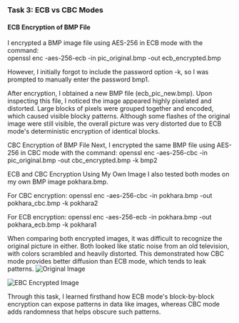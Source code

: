### Task 3: ECB vs CBC Modes

#### ECB Encryption of BMP File

I encrypted a BMP image file using AES-256 in ECB mode with the command:  
openssl enc -aes-256-ecb -in pic_original.bmp -out ecb_encrypted.bmp

However, I initially forgot to include the password option -k, so I was prompted to manually enter the password bmp1.

After encryption, I obtained a new BMP file (ecb_pic_new.bmp). Upon inspecting this file, I noticed the image appeared highly pixelated and distorted. Large blocks of pixels were grouped together and encoded, which caused visible blocky patterns. Although some flashes of the original image were still visible, the overall picture was very distorted due to ECB mode's deterministic encryption of identical blocks.

CBC Encryption of BMP File
Next, I encrypted the same BMP file using AES-256 in CBC mode with the command:
openssl enc -aes-256-cbc -in pic_original.bmp -out cbc_encrypted.bmp -k bmp2


ECB and CBC Encryption Using My Own Image
I also tested both modes on my own BMP image pokhara.bmp.

For CBC encryption:
openssl enc -aes-256-cbc -in pokhara.bmp -out pokhara_cbc.bmp -k pokhara2

For ECB encryption:
openssl enc -aes-256-ecb -in pokhara.bmp -out pokhara_ecb.bmp -k pokhara1

When comparing both encrypted images, it was difficult to recognize the original picture in either. Both looked like static noise from an old television, with colors scrambled and heavily distorted. This demonstrated how CBC mode provides better diffusion than ECB mode, which tends to leak patterns.
![Original Image](https://cdn.discordapp.com/attachments/1174554222323318844/1398032607433719961/EBC_pokhara_bmp_image.png?ex=6883e2d3&is=68829153&hm=d1c58d4625cb5ab950abc5774b49a8e388e769ac46ee6afc61da5fa623f15a7d&)

![EBC Encrypted Image](https://media.discordapp.net/attachments/1174554222323318844/1398032607433719961/EBC_pokhara_bmp_image.png?ex=6883e2d3&is=68829153&hm=d1c58d4625cb5ab950abc5774b49a8e388e769ac46ee6afc61da5fa623f15a7d&=&format=webp&quality=lossless)

Through this task, I learned firsthand how ECB mode's block-by-block encryption can expose patterns in data like images, whereas CBC mode adds randomness that helps obscure such patterns.

